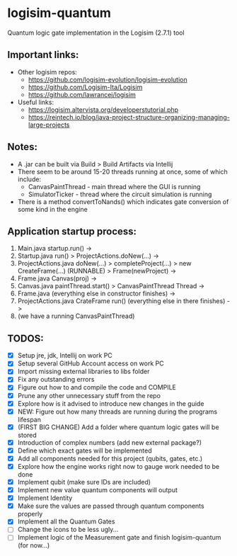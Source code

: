 # logisim-quantum
Quantum logic gate implementation in the Logisim (2.7.1) tool

## Important links:
- Other logisim repos:
    - https://github.com/logisim-evolution/logisim-evolution
    - https://github.com/Logisim-Ita/Logisim
    - https://github.com/lawrancej/logisim
- Useful links:
    - https://logisim.altervista.org/developerstutorial.php
    - https://reintech.io/blog/java-project-structure-organizing-managing-large-projects

## Notes:
- A .jar can be built via Build > Build Artifacts via Intellij
- There seem to be around 15-20 threads running at once, some of which include:
  - CanvasPaintThread - main thread where the GUI is running
  - SimulatorTicker - thread where the circuit simulation is running
- There is a method convertToNands() which indicates gate conversion of some kind in the engine

## Application startup process:
1. Main.java startup.run() ->
2. Startup.java run() > ProjectActions.doNew(...) ->
3. ProjectActions.java doNew(...) > completeProject(...) > new CreateFrame(...) (RUNNABLE) > Frame(newProject) ->
4. Frame.java Canvas(proj) ->
5. Canvas.java paintThread.start() > CanvasPaintThread Thread ->
6. Frame.java (everything else in constructor finishes) ->
7. ProjectActions.java CrateFrame run() (everything else in there finishes) ->
8. (we have a running CanvasPaintThread)

## TODOS:
- [x] Setup jre, jdk, Intellij on work PC
- [x] Setup several GitHub Account access on work PC
- [x] Import missing external libraries to libs folder
- [x] Fix any outstanding errors
- [x] Figure out how to and compile the code and COMPILE
- [x] Prune any other unnecessary stuff from the repo
- [x] Explore how is it advised to introduce new changes in the guide
- [x] NEW: Figure out how many threads are running during the programs lifespan
- [x] (FIRST BIG CHANGE) Add a folder where quantum logic gates will be stored
- [x] Introduction of complex numbers (add new external package?)
- [x] Define which exact gates will be implemented
- [x] Add all components needed for this project (qubits, gates, etc.)
- [x] Explore how the engine works right now to gauge work needed to be done
- [x] Implement qubit (make sure IDs are included)
- [x] Implement new value quantum components will output
- [x] Implement Identity
- [x] Make sure the values are passed through quantum components properly
- [x] Implement all the Quantum Gates
- [ ] Change the icons to be less ugly...
- [ ] Implement logic of the Measurement gate and finish logisim-quantum (for now...)